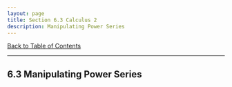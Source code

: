 ```yaml
---
layout: page
title: Section 6.3 Calculus 2
description: Manipulating Power Series
---
```


[Back to Table of Contents](../..)

---

## 6.3 Manipulating Power Series

